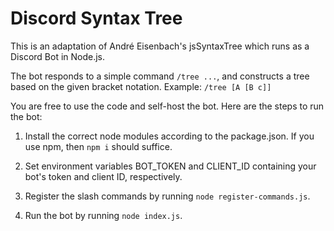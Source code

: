 # Discord Syntax Tree
This is an adaptation of André Eisenbach's jsSyntaxTree which runs as a Discord Bot in Node.js.

The bot responds to a simple command `/tree ...`, and constructs a tree based on the given bracket notation.
Example: `/tree [A [B c]]`

You are free to use the code and self-host the bot. Here are the steps to run the bot:

1. Install the correct node modules according to the package.json. If you use npm, then `npm i` should suffice.

2. Set environment variables BOT_TOKEN and CLIENT_ID containing your bot's token and client ID, respectively.

3. Register the slash commands by running `node register-commands.js`.

4. Run the bot by running `node index.js`.